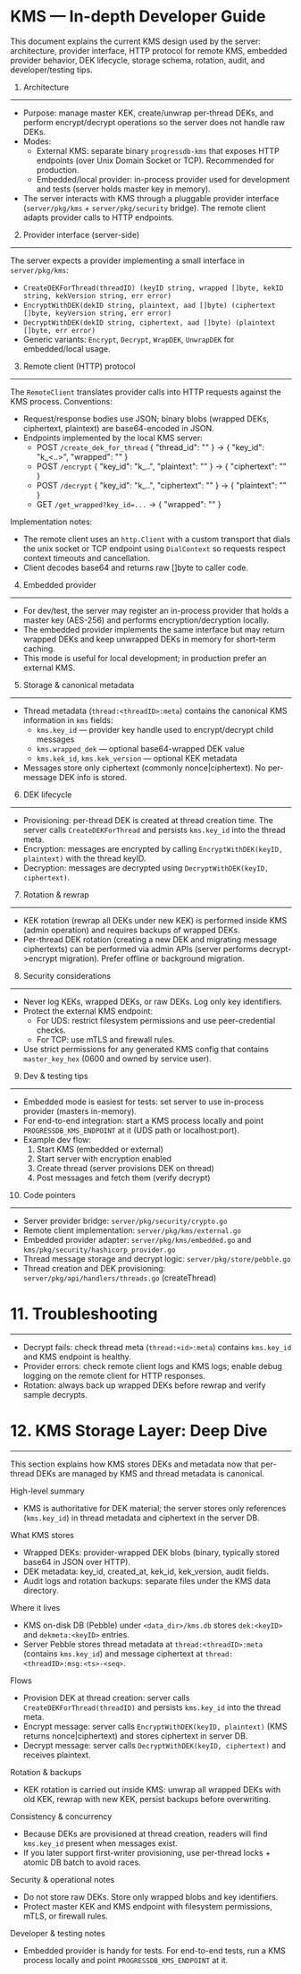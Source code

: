 # KMS — In-depth Developer Guide

This document explains the current KMS design used by the server: architecture, provider interface, HTTP protocol for remote KMS, embedded provider behavior, DEK lifecycle, storage schema, rotation, audit, and developer/testing tips.

1. Architecture
---------------
- Purpose: manage master KEK, create/unwrap per-thread DEKs, and perform encrypt/decrypt operations so the server does not handle raw DEKs.
- Modes:
  - External KMS: separate binary `progressdb-kms` that exposes HTTP endpoints (over Unix Domain Socket or TCP). Recommended for production.
  - Embedded/local provider: in-process provider used for development and tests (server holds master key in memory).
- The server interacts with KMS through a pluggable provider interface (`server/pkg/kms` + `server/pkg/security` bridge). The remote client adapts provider calls to HTTP endpoints.

2. Provider interface (server-side)
----------------------------------
The server expects a provider implementing a small interface in `server/pkg/kms`:
- `CreateDEKForThread(threadID) (keyID string, wrapped []byte, kekID string, kekVersion string, err error)`
- `EncryptWithDEK(dekID string, plaintext, aad []byte) (ciphertext []byte, keyVersion string, err error)`
- `DecryptWithDEK(dekID string, ciphertext, aad []byte) (plaintext []byte, err error)`
 - Generic variants: `Encrypt`, `Decrypt`, `WrapDEK`, `UnwrapDEK` for embedded/local usage.

3. Remote client (HTTP) protocol
--------------------------------
The `RemoteClient` translates provider calls into HTTP requests against the KMS process. Conventions:
- Request/response bodies use JSON; binary blobs (wrapped DEKs, ciphertext, plaintext) are base64-encoded in JSON.
- Endpoints implemented by the local KMS server:
  - POST `/create_dek_for_thread` { "thread_id": "<id>" } -> { "key_id": "k_<..>", "wrapped": "<base64>" }
  - POST `/encrypt` { "key_id": "k_..", "plaintext": "<base64>" } -> { "ciphertext": "<base64>" }
  - POST `/decrypt` { "key_id": "k_..", "ciphertext": "<base64>" } -> { "plaintext": "<base64>" }
  - GET  `/get_wrapped?key_id=...` -> { "wrapped": "<base64>" }

Implementation notes:
- The remote client uses an `http.Client` with a custom transport that dials the unix socket or TCP endpoint using `DialContext` so requests respect context timeouts and cancellation.
- Client decodes base64 and returns raw []byte to caller code.

4. Embedded provider
---------------------
- For dev/test, the server may register an in-process provider that holds a master key (AES-256) and performs encryption/decryption locally.
- The embedded provider implements the same interface but may return wrapped DEKs and keep unwrapped DEKs in memory for short-term caching.
- This mode is useful for local development; in production prefer an external KMS.

5. Storage & canonical metadata
--------------------------------
- Thread metadata (`thread:<threadID>:meta`) contains the canonical KMS information in `kms` fields:
  - `kms.key_id` — provider key handle used to encrypt/decrypt child messages
  - `kms.wrapped_dek` — optional base64-wrapped DEK value
  - `kms.kek_id`, `kms.kek_version` — optional KEK metadata
- Messages store only ciphertext (commonly nonce|ciphertext). No per-message DEK info is stored.

6. DEK lifecycle
-----------------
 - Provisioning: per-thread DEK is created at thread creation time. The server calls `CreateDEKForThread` and persists `kms.key_id` into the thread meta.
 - Encryption: messages are encrypted by calling `EncryptWithDEK(keyID, plaintext)` with the thread keyID.
 - Decryption: messages are decrypted using `DecryptWithDEK(keyID, ciphertext)`.

7. Rotation & rewrap
---------------------
- KEK rotation (rewrap all DEKs under new KEK) is performed inside KMS (admin operation) and requires backups of wrapped DEKs.
- Per-thread DEK rotation (creating a new DEK and migrating message ciphertexts) can be performed via admin APIs (server performs decrypt->encrypt migration). Prefer offline or background migration.

8. Security considerations
--------------------------
- Never log KEKs, wrapped DEKs, or raw DEKs. Log only key identifiers.
- Protect the external KMS endpoint:
  - For UDS: restrict filesystem permissions and use peer-credential checks.
  - For TCP: use mTLS and firewall rules.
- Use strict permissions for any generated KMS config that contains `master_key_hex` (0600 and owned by service user).

9. Dev & testing tips
---------------------
- Embedded mode is easiest for tests: set server to use in-process provider (masters in-memory).
- For end-to-end integration: start a KMS process locally and point `PROGRESSDB_KMS_ENDPOINT` at it (UDS path or localhost:port).
- Example dev flow:
  1. Start KMS (embedded or external)
  2. Start server with encryption enabled
  3. Create thread (server provisions DEK on thread)
  4. Post messages and fetch them (verify decrypt)

10. Code pointers
------------------
- Server provider bridge: `server/pkg/security/crypto.go`
- Remote client implementation: `server/pkg/kms/external.go`
- Embedded provider adapter: `server/pkg/kms/embedded.go` and `kms/pkg/security/hashicorp_provider.go`
- Thread message storage and decrypt logic: `server/pkg/store/pebble.go`
- Thread creation and DEK provisioning: `server/pkg/api/handlers/threads.go` (createThread)

# 11. Troubleshooting
--------------------
- Decrypt fails: check thread meta (`thread:<id>:meta`) contains `kms.key_id` and KMS endpoint is healthy.
- Provider errors: check remote client logs and KMS logs; enable debug logging on the remote client for HTTP responses.
- Rotation: always back up wrapped DEKs before rewrap and verify sample decrypts.

# 12. KMS Storage Layer: Deep Dive
--------------------------------

This section explains how KMS stores DEKs and metadata now that per-thread DEKs are managed by KMS and thread metadata is canonical.

High-level summary
- KMS is authoritative for DEK material; the server stores only references (`kms.key_id`) in thread metadata and ciphertext in the server DB.

What KMS stores
- Wrapped DEKs: provider-wrapped DEK blobs (binary, typically stored base64 in JSON over HTTP).
- DEK metadata: key_id, created_at, kek_id, kek_version, audit fields.
- Audit logs and rotation backups: separate files under the KMS data directory.

Where it lives
- KMS on-disk DB (Pebble) under `<data_dir>/kms.db` stores `dek:<keyID>` and `dekmeta:<keyID>` entries.
- Server Pebble stores thread metadata at `thread:<threadID>:meta` (contains `kms.key_id`) and message ciphertext at `thread:<threadID>:msg:<ts>-<seq>`.

Flows
- Provision DEK at thread creation: server calls `CreateDEKForThread(threadID)` and persists `kms.key_id` into the thread meta.
- Encrypt message: server calls `EncryptWithDEK(keyID, plaintext)` (KMS returns nonce|ciphertext) and stores ciphertext in server DB.
- Decrypt message: server calls `DecryptWithDEK(keyID, ciphertext)` and receives plaintext.

Rotation & backups
- KEK rotation is carried out inside KMS: unwrap all wrapped DEKs with old KEK, rewrap with new KEK, persist backups before overwriting.

Consistency & concurrency
- Because DEKs are provisioned at thread creation, readers will find `kms.key_id` present when messages exist.
- If you later support first-writer provisioning, use per-thread locks + atomic DB batch to avoid races.

Security & operational notes
- Do not store raw DEKs. Store only wrapped blobs and key identifiers.
- Protect master KEK and KMS endpoint with filesystem permissions, mTLS, or firewall rules.

Developer & testing notes
- Embedded provider is handy for tests. For end-to-end tests, run a KMS process locally and point `PROGRESSDB_KMS_ENDPOINT` at it.
